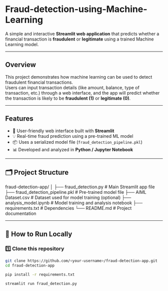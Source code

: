 # Fraud-detection-using-Machine-Learning

A simple and interactive **Streamlit web application** that predicts whether a financial transaction is **fraudulent** or **legitimate** using a trained Machine Learning model.

---

##  Overview

This project demonstrates how machine learning can be used to detect fraudulent financial transactions.  
Users can input transaction details (like amount, balance, type of transaction, etc.) through a web interface, and the app will predict whether the transaction is likely to be **fraudulent (1)** or **legitimate (0)**.

---

##  Features

- 🧾 User-friendly web interface built with **Streamlit**  
- 💡 Real-time fraud prediction using a pre-trained ML model  
- 📦 Uses a serialized model file (`fraud_detection_pipeline.pkl`)  
- 📊 Developed and analyzed in **Python / Jupyter Notebook**

---
## 🗂️ Project Structure

fraud-detection-app/
│
├── fraud_detection.py # Main Streamlit app file
├── fraud_detection_pipeline.pkl # Pre-trained model file
├── AIML Dataset.csv # Dataset used for model training (optional)
├── analysis_model.ipynb # Model training and analysis notebook
├── requirements.txt # Dependencies
└── README.md # Project documentation

---

## 🚀 How to Run Locally

### 1️⃣ Clone this repository
```bash
git clone https://github.com/<your-username>/fraud-detection-app.git
cd fraud-detection-app

pip install -r requirements.txt

streamlit run fraud_detection.py



